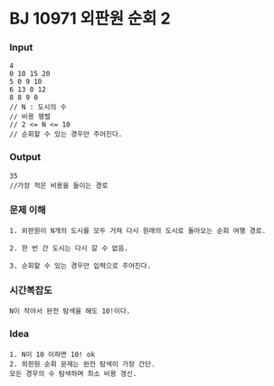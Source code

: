 # BJ 10971 외판원 순회 2

### Input
```
4
0 10 15 20
5 0 9 10
6 13 0 12
8 8 9 0
// N : 도시의 수
// 비용 행렬
// 2 <= N <= 10
// 순회할 수 있는 경우만 주어진다.
```

### Output
```
35
//가장 적은 비용을 들이는 경로
```

### 문제 이해
```
1. 외판원이 N개의 도시를 모두 거쳐 다시 원래의 도시로 돌아오는 순회 여행 경로.

2. 한 번 간 도시는 다시 갈 수 없음.

3. 순회할 수 있는 경우만 입력으로 주어진다.
```

### 시간복잡도
```
N이 작아서 완전 탐색을 해도 10!이다.
```

### Idea
```
1. N이 10 이하면 10! ok
2. 외판원 순회 문제는 완전 탐색이 가장 간단.
모든 경우의 수 탐색하며 최소 비용 갱신.
```